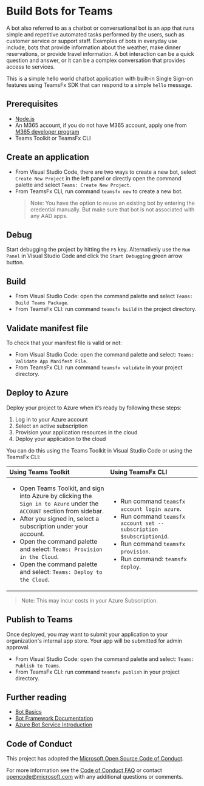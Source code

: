 # Build Bots for Teams

A bot also referred to as a chatbot or conversational bot is an app that runs simple and repetitive automated tasks performed by the users, such as customer service or support staff. Examples of bots in everyday use include, bots that provide information about the weather, make dinner reservations, or provide travel information. A bot interaction can be a quick question and answer, or it can be a complex conversation that provides access to services.

This is a simple hello world chatbot application with built-in Single Sign-on features using TeamsFx SDK that can respond to a simple `hello` message.

## Prerequisites

- [Node.js](https://nodejs.org/en/)
- An M365 account, if you do not have M365 account, apply one from [M365 developer program](https://developer.microsoft.com/en-us/microsoft-365/dev-program)
- Teams Toolkit or TeamsFx CLI

## Create an application

- From Visual Studio Code, there are two ways to create a new bot, select `Create New Project` in the left panel or directly open the command palette and select `Teams: Create New Project`.
- From TeamsFx CLI, run command `teamsfx new` to create a new bot.
  > Note: You have the option to reuse an existing bot by entering the credential manually. But make sure that bot is not associated with any AAD apps.

## Debug

Start debugging the project by hitting the `F5` key. Alternatively use the `Run Panel` in Visual Studio Code and click the `Start Debugging` green arrow button.

## Build

- From Visual Studio Code: open the command palette and select `Teams: Build Teams Package`.
- From TeamsFx CLI: run command `teamsfx build` in the project directory.

## Validate manifest file

To check that your manifest file is valid or not:

- From Visual Studio Code: open the command palette and select: `Teams: Validate App Manifest File`.
- From TeamsFx CLI: run command `teamsfx validate` in your project directory.

## Deploy to Azure

Deploy your project to Azure when it’s ready by following these steps:

1. Log in to your Azure account
2. Select an active subscription
3. Provision your application resources in the cloud
4. Deploy your application to the cloud

You can do this using the Teams Toolkit in Visual Studio Code or using the TeamsFx CLI:

| Using Teams Toolkit                                                                                                                                                                                                                                                                                                                                                     | Using TeamsFx CLI                                                                                                                                                                                                            |
| :---------------------------------------------------------------------------------------------------------------------------------------------------------------------------------------------------------------------------------------------------------------------------------------------------------------------------------------------------------------------- | :--------------------------------------------------------------------------------------------------------------------------------------------------------------------------------------------------------------------------- |
| <ul><li>Open Teams Toolkit, and sign into Azure by clicking the `Sign in to Azure` under the `ACCOUNT` section from sidebar.</li> <li>After you signed in, select a subscription under your account.</li><li>Open the command palette and select: `Teams: Provision in the Cloud`.</li><li>Open the command palette and select: `Teams: Deploy to the Cloud`.</li></ul> | <ul> <li>Run command `teamsfx account login azure`.</li> <li>Run command `teamsfx account set --subscription $subscriptionid`.</li> <li> Run command `teamsfx provision`.</li> <li>Run command: `teamsfx deploy`. </li></ul> |

> Note: This may incur costs in your Azure Subscription.

## Publish to Teams

Once deployed, you may want to submit your application to your organization's internal app store. Your app will be submitted for admin approval.

- From Visual Studio Code: open the command palette and select: `Teams: Publish to Teams`.
- From TeamsFx CLI: run command `teamsfx publish` in your project directory.

## Further reading

- [Bot Basics](https://docs.microsoft.com/azure/bot-service/bot-builder-basics?view=azure-bot-service-4.0)
- [Bot Framework Documentation](https://docs.botframework.com/)
- [Azure Bot Service Introduction](https://docs.microsoft.com/azure/bot-service/bot-service-overview-introduction?view=azure-bot-service-4.0)

## Code of Conduct

This project has adopted the [Microsoft Open Source Code of Conduct](https://opensource.microsoft.com/codeofconduct/).

For more information see the [Code of Conduct FAQ](https://opensource.microsoft.com/codeofconduct/faq/) or
contact [opencode@microsoft.com](mailto:opencode@microsoft.com) with any additional questions or comments.
